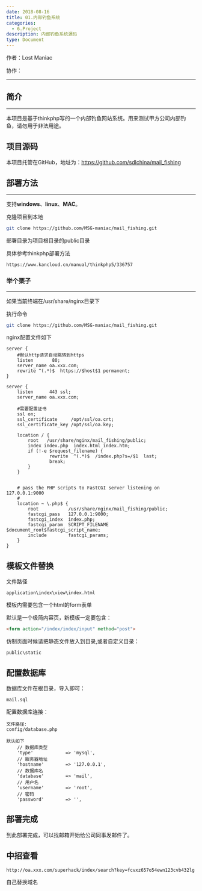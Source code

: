 ```yaml
---
date: 2018-08-16
title: 01.内部钓鱼系统
categories:
  - 6.Project
description: 内部钓鱼系统源码
type: Document
---
```


作者：Lost Maniac

协作：

-----

## 简介
---

本项目是基于thinkphp写的一个内部钓鱼网站系统。用来测试甲方公司内部钓鱼，请勿用于非法用途。

## 项目源码

本项目托管在GitHub，地址为：https://github.com/sdlchina/mail_fishing

## 部署方法
---

支持**windows**、**linux**、**MAC**。

克隆项目到本地
```bash
git clone https://github.com/MSG-maniac/mail_fishing.git
```
部署目录为项目根目录的public目录

具体参考thinkphp部署方法 
```url
https://www.kancloud.cn/manual/thinkphp5/336757
```

### 举个栗子
---
如果当前终端在/usr/share/nginx目录下

执行命令
```bash
git clone https://github.com/MSG-maniac/mail_fishing.git
```

nginx配置文件如下
```nginx
server {
    #默认http请求自动跳转到https
    listen       80;
    server_name oa.xxx.com;
    rewrite ^(.*)$  https://$host$1 permanent;
}

server {
    listen      443 ssl;
    server_name oa.xxx.com;

    #需要配置证书
    ssl on;
    ssl_certificate     /opt/ssl/oa.crt;
    ssl_certificate_key /opt/ssl/oa.key;

    location / {
        root   /usr/share/nginx/mail_fishing/public;
        index index.php  index.html index.htm;
        if (!-e $request_filename) {
                rewrite  ^(.*)$  /index.php?s=/$1  last;
                break;
        }
    }


    # pass the PHP scripts to FastCGI server listening on 127.0.0.1:9000
    #
    location ~ \.php$ {
        root           /usr/share/nginx/mail_fishing/public;
        fastcgi_pass   127.0.0.1:9000;
        fastcgi_index  index.php;
        fastcgi_param  SCRIPT_FILENAME   $document_root$fastcgi_script_name;
        include        fastcgi_params;
    }
}
```

## 模板文件替换

文件路径
```file
application\index\view\index.html
```
模板内需要包含一个html的form表单

默认是一个极简内容页，新模板一定要包含：
```html
<form action="/index/index/input" method="post">
```

仿制页面时候请把静态文件放入到目录,或者自定义目录：
```
public\static
```

## 配置数据库

数据库文件在根目录，导入即可：
```
mail.sql
```

配置数据库连接：
```
文件路径:
config/database.php

默认如下
    // 数据库类型
    'type'            => 'mysql',
    // 服务器地址
    'hostname'        => '127.0.0.1',
    // 数据库名
    'database'        => 'mail',
    // 用户名
    'username'        => 'root',
    // 密码
    'password'        => '',
```

## 部署完成

到此部署完成，可以找邮箱开始给公司同事发邮件了。

## 中招查看

```
http://oa.xxx.com/superhack/index/search?key=fcvxz657o54ewn123cvb432lg
```
自己替换域名